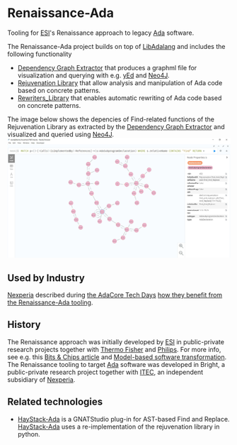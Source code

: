# Renaissance-Ada
Tooling for [ESI](https://esi.nl)'s Renaissance approach to legacy [Ada](https://en.wikipedia.org/wiki/Ada_(programming_language)) software.

The Renaissance-Ada project builds on top of [LibAdalang](https://adaco.re/libadalang) and includes the following functionality
* [Dependency Graph Extractor](/src/tools/Dependency_Graph_Extractor) that produces a graphml file for visualization and querying 
with e.g. [yEd](https://www.yworks.com/products/yed) and [Neo4J](https://neo4j.com/).
* [Rejuvenation Library](/src/libraries/Rejuvenation_Lib) that allow analysis and manipulation of Ada code based on concrete patterns.
* [Rewriters_Library](/src/libraries/Rewriters_Lib) that enables automatic rewriting of Ada code based on concrete patterns.


The image below shows the depencies of Find-related functions of the Rejuvenation Library
as extracted by the [Dependency Graph Extractor](/src/tools/Dependency_Graph_Extractor) and 
visualized and queried using [Neo4J](https://neo4j.com/).
![Dependencies of Find-related functions of the Rejuvenation Library](/doc/Relations_Of_Find.jpg)

## Used by Industry
[Nexperia](https://nexperia.com) described during [the AdaCore Tech Days](https://events.adacore.com/eutechday2021) 
[how they benefit from the Renaissance-Ada tooling](https://www.youtube.com/watch?v=EHrd-9wgALM).

## History
The Renaissance approach was initially developed by [ESI](https://esi.nl)
in public-private research projects together with [Thermo Fisher](https://thermofisher.com) and [Philips](http://philips.com).
For more info, see e.g. this 
[Bits & Chips article](https://bits-chips.nl/artikel/esi-helps-thermo-fisher-and-philips-grease-their-software-machines)
and [Model-based software transformation](https://esi.nl/research/output/methods/model-based-software-transformation).
The Renaissance tooling to target [Ada](https://en.wikipedia.org/wiki/Ada_(programming_language)) software
was developed in Bright, 
a public-private research project together with [ITEC](https://itecequipment.com), an independent subsidiary of [Nexperia](https://nexperia.com).

## Related technologies
* [HayStack-Ada](https://github.com/BurritoZz/Haystack-Ada) is a GNATStudio plug-in for AST-based Find and Replace. 
[HayStack-Ada](https://github.com/BurritoZz/Haystack-Ada) uses a re-implementation of the rejuvenation library in python.
